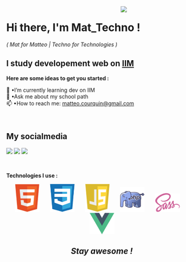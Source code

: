 <link rel="stylesheet" type="text/css" media="all" href="style.css" />

<img align="right" width="40%" src="https://www.frenchweb.fr/wp-content/uploads/2016/11/nicolas-hachet-2016.gif" data-canonical-src="https://media.giphy.com/media/cFdHXXm5GhJsc/giphy.gif?cid=ecf05e47yng7ezmnf7at7y8xwpcd3h8eo702fjopjc4tvkxt&amp;rid=giphy.gif&amp;ct=g" style="max-width: 100%;">

# **Hi there, I'm Mat_Techno !** 
*( Mat for Matteo | Techno for Technologies )*

## I study developement web on <a href="https://www.iim.fr/">IIM</a>


**Here are some ideas to get you started :**

🌱 •I’m currently learning dev on IIM <br>
💬 •Ask me about my school path <br>
📫 •How to reach me: <a href="mailto:matteo.courquin@gmail.com">matteo.courquin@gmail.com</a> <br>

&nbsp;&nbsp;

## My socialmedia

<a href="https://instagram.com/10gust10"><img src="https://img.shields.io/badge/Mat_Techno-e1306c?style=for-the-badge&logo=instagram&logoColor=white" /></a>
<a href="https://github.com/MatteoCourquin"><img src="https://img.shields.io/badge/Mat_Techno-24292e?style=for-the-badge&logo=github&logoColor=white" /></a>
<a href="https://www.linkedin.com/in/matteo-courquin-6658b0207/"><img src="https://img.shields.io/badge/Matteo_Techno-00A2FF?style=for-the-badge&logo=linkedin&logoColor=white" /></a>

&nbsp;&nbsp;

**Technologies I use :**

<div align="center">  
    <img width="65" height="auto" margin="10px" src="assets/html.png" alt="logo html">
    &nbsp;&nbsp;&nbsp;&nbsp;&nbsp;
    <img width="65" height="auto" margin="10px" src="assets/css.png" alt="logo css">
    &nbsp;&nbsp;&nbsp;&nbsp;&nbsp;
    <img width="65" height="auto" margin="10px" src="assets/javascript.png" alt="logo javascript">
    &nbsp;&nbsp;&nbsp;&nbsp;&nbsp;
    <img width="65" height="auto" margin="10px" src="assets/php.png" alt="logo php">
    &nbsp;&nbsp;&nbsp;&nbsp;&nbsp;
    <img width="65" height="auto" margin="10px" src="assets/sass.png" alt="logo SCSS">
    &nbsp;&nbsp;&nbsp;&nbsp;&nbsp;
    <img width="65" height="auto" margin="10px" src="assets/vue.png" alt="logo vue">
    <!-- &nbsp;&nbsp;&nbsp;&nbsp;&nbsp; -->
    <!-- <img width="65" height="auto" margin="10px" src="assets/react.png" alt="logo react"> -->
</div>


<div align= "center"> 

## ***Stay awesome !***

</div>